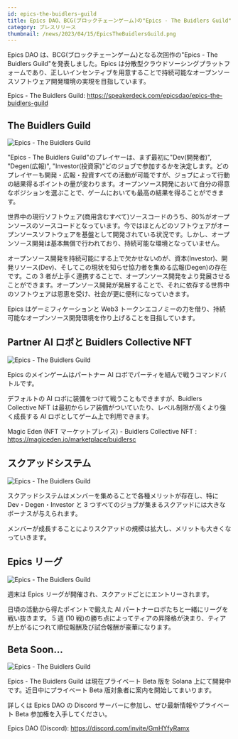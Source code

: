 ```yaml
---
id: epics-the-buidlers-guild
title: Epics DAO、BCG(ブロックチェーンゲーム)の"Epics - The Buidlers Guild"を発表
category: プレスリリース
thumbnail: /news/2023/04/15/EpicsTheBuidlersGuild.png
---
```


Epics DAO は、BCG(ブロックチェーンゲーム)となる次回作の"Epics - The Buidlers
Guild"を発表しました。Epics
は分散型クラウドソーシングプラットフォームであり、正しいインセンティブを用意することで持続可能なオープンソースソフトウェア開発環境の実現を目指しています。

Epics - The Buidlers Guild:
https://speakerdeck.com/epicsdao/epics-the-buidlers-guild

## The Buidlers Guild

![Epics - The Buidlers Guild](/news/2023/04/15/EpicsTheBuidlersGuild6.png)

"Epics - The Buidlers Guild"のプレイヤーは、まず最初に"Dev(開発者)",
"Degen(広報)",
"Investor(投資家)"どのジョブで参加するかを決定します。どのプレイヤーも開発・広報・投資すべての活動が可能ですが、ジョブによって行動の結果得るポイントの量が変わります。オープンソース開発において自分の得意なポジションを選ぶことで、ゲームにおいても最高の結果を得ることができます。

世界中の現行ソフトウェア(商用含むすべて)ソースコードのうち、80%がオープンソースのソースコードとなっています。今ではほとんどのソフトウェアがオープンソースソフトウェアを基盤として開発されている状況です。しかし、オープンソース開発は基本無償で行われており、持続可能な環境となっていません。

オープンソース開発を持続可能にする上で欠かせないのが、資本(Investor)、開発リソース(Dev)、そしてこの現状を知らせ協力者を集める広報(Degen)の存在です。この
3
者が上手く連携することで、オープンソース開発をより発展させることができます。オープンソース開発が発展することで、それに依存する世界中のソフトウェアは恩恵を受け、社会が更に便利になっていきます。

Epics はゲーミフィケーションと Web3
トークンエコノミーの力を借り、持続可能なオープンソース開発環境を作り上げることを目指しています。

## Partner AI ロボと Buidlers Collective NFT

![Epics - The Buidlers Guild](/news/2023/04/15/EpicsTheBuidlersGuild8.png)

Epics のメインゲームはパートナー AI
ロボでパーティを組んで戦うコマンドバトルです。

デフォルトの AI ロボに装備をつけて戦うこともできますが、Buidlers Collective NFT
は最初からレア装備がついていたり、レベル制限が高くより強く成長する AI
ロボとしてゲーム上で利用できます。

Magic Eden (NFT マーケットプレイス) - Buidlers Collective NFT :
https://magiceden.io/marketplace/buidlersc

## スクアッドシステム

![Epics - The Buidlers Guild](/news/2023/04/15/EpicsTheBuidlersGuild10.png)

スクアッドシステムはメンバーを集めることで各種メリットが存在し、特に
Dev・Degen・Investor と 3
つすべてのジョブが集まるスクアッドには大きなボーナスが与えられます。

メンバーが成長することによりスクアッドの規模は拡大し、メリットも大きくなっていきます。

## Epics リーグ

![Epics - The Buidlers Guild](/news/2023/04/15/EpicsTheBuidlersGuild11.png)

週末は Epics リーグが開催され、スクアッドごとにエントリーされます。

日頃の活動から得たポイントで鍛えた AI
パートナーロボたちと一緒にリーグを戦い抜きます。 5 週 (10
戦)の勝ち点によってティアの昇降格が決まり、ティアが上がるにつれて順位報酬及び試合報酬が豪華になります。

## Beta Soon...

![Epics - The Buidlers Guild](/news/2023/04/15/EpicsTheBuidlersGuildSoon.png)

Epics - The Buidlers Guild は現在プライベート Beta 版を Solana
上にて開発中です。近日中にプライベート Beta 版対象者に案内を開始してまいります。

詳しくは Epics DAO の Discord サーバーに参加し、ぜひ最新情報やプライベート Beta
参加権を入手してください。

Epics DAO (Discord): https://discord.com/invite/GmHYfyRamx
